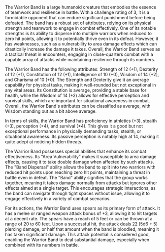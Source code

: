 The Warrior Band is a large humanoid creature that embodies the essence of teamwork and resilience in battle. With a challenge rating of 3, it is a formidable opponent that can endure significant punishment before being defeated. The band has a robust set of attributes, relying on its physical strength and teamwork to engage in combat effectively. One of its notable strengths is its ability to disperse into multiple warriors when reduced to zero hit points, allowing it to potentially thrive even in its defeat. However, it has weaknesses, such as a vulnerability to area damage effects which can drastically increase the damage it takes. Overall, the Warrior Band serves as a tactical threat in encounters, engaging in close-quarters combat with a capable array of attacks while maintaining resilience through its numbers.

The Warrior Band has the following attributes: Strength of 12 (+1), Dexterity of 12 (+1), Constitution of 12 (+1), Intelligence of 10 (+0), Wisdom of 14 (+2), and Charisma of 10 (+0). The Strength and Dexterity give it an average capability for physical tasks, making it well-rounded but not exceptional in any vital areas. Its Constitution is average, providing a stable base for health, while the Wisdom of 14 (+2) allows for effective perception and survival skills, which are important for situational awareness in combat. Overall, the Warrior Band's attributes can be classified as average, with Wisdom standing out as a bit above average.

In terms of skills, the Warrior Band has proficiency in athletics (+3), stealth (+3), perception (+4), and survival (+4). This gives it a good but not exceptional performance in physically demanding tasks, stealth, or situational awareness. Its passive perception is notably high at 14, making it quite adept at noticing hidden threats.

The Warrior Band possesses special abilities that enhance its combat effectiveness. Its "Area Vulnerability" makes it susceptible to area damage effects, causing it to take double damage when affected by such attacks. The "Band Dispersal" ability allows the band to split into two warriors with reduced hit points upon reaching zero hit points, maintaining a threat in battle even in defeat. The "Band" ability signifies that the group works together, meaning it takes damage normally from attacks but ignores other effects aimed at a single target. This encourages strategic interactions, as the band can navigate through tight spaces without issue, allowing it to engage effectively in a variety of combat scenarios.

For its actions, the Warrior Band uses spears as its primary form of attack. It has a melee or ranged weapon attack bonus of +3, allowing it to hit targets at a decent rate. The spears have a reach of 5 feet or can be thrown at a range of 20 to 60 feet. Upon a successful hit, the attack deals 22 (5d6 + 5) piercing damage, or half that amount when the band is bloodied, meaning it has taken significant damage. This attack potential is considered good, enabling the Warrior Band to deal substantial damage, especially when combined with its numbers in battle.